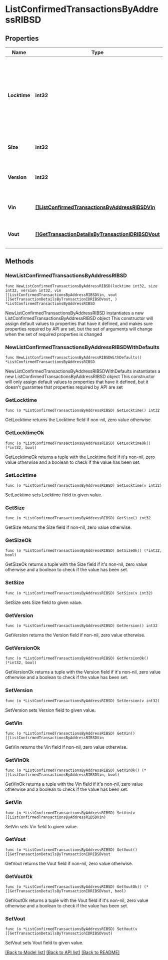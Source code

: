 # ListConfirmedTransactionsByAddressRIBSD

## Properties

Name | Type | Description | Notes
------------ | ------------- | ------------- | -------------
**Locktime** | **int32** | Represents the locktime on the transaction on the specific blockchain, i.e. the blockheight at which the transaction is valid. | 
**Size** | **int32** | Represents the total size of this transaction. | 
**Version** | **int32** | Represents the transaction&#39;s version number. | 
**Vin** | [**[]ListConfirmedTransactionsByAddressRIBSDVin**](ListConfirmedTransactionsByAddressRIBSDVin.md) | Represents the transaction inputs. | 
**Vout** | [**[]GetTransactionDetailsByTransactionIDRIBSDVout**](GetTransactionDetailsByTransactionIDRIBSDVout.md) | Represents the transaction outputs. | 

## Methods

### NewListConfirmedTransactionsByAddressRIBSD

`func NewListConfirmedTransactionsByAddressRIBSD(locktime int32, size int32, version int32, vin []ListConfirmedTransactionsByAddressRIBSDVin, vout []GetTransactionDetailsByTransactionIDRIBSDVout, ) *ListConfirmedTransactionsByAddressRIBSD`

NewListConfirmedTransactionsByAddressRIBSD instantiates a new ListConfirmedTransactionsByAddressRIBSD object
This constructor will assign default values to properties that have it defined,
and makes sure properties required by API are set, but the set of arguments
will change when the set of required properties is changed

### NewListConfirmedTransactionsByAddressRIBSDWithDefaults

`func NewListConfirmedTransactionsByAddressRIBSDWithDefaults() *ListConfirmedTransactionsByAddressRIBSD`

NewListConfirmedTransactionsByAddressRIBSDWithDefaults instantiates a new ListConfirmedTransactionsByAddressRIBSD object
This constructor will only assign default values to properties that have it defined,
but it doesn't guarantee that properties required by API are set

### GetLocktime

`func (o *ListConfirmedTransactionsByAddressRIBSD) GetLocktime() int32`

GetLocktime returns the Locktime field if non-nil, zero value otherwise.

### GetLocktimeOk

`func (o *ListConfirmedTransactionsByAddressRIBSD) GetLocktimeOk() (*int32, bool)`

GetLocktimeOk returns a tuple with the Locktime field if it's non-nil, zero value otherwise
and a boolean to check if the value has been set.

### SetLocktime

`func (o *ListConfirmedTransactionsByAddressRIBSD) SetLocktime(v int32)`

SetLocktime sets Locktime field to given value.


### GetSize

`func (o *ListConfirmedTransactionsByAddressRIBSD) GetSize() int32`

GetSize returns the Size field if non-nil, zero value otherwise.

### GetSizeOk

`func (o *ListConfirmedTransactionsByAddressRIBSD) GetSizeOk() (*int32, bool)`

GetSizeOk returns a tuple with the Size field if it's non-nil, zero value otherwise
and a boolean to check if the value has been set.

### SetSize

`func (o *ListConfirmedTransactionsByAddressRIBSD) SetSize(v int32)`

SetSize sets Size field to given value.


### GetVersion

`func (o *ListConfirmedTransactionsByAddressRIBSD) GetVersion() int32`

GetVersion returns the Version field if non-nil, zero value otherwise.

### GetVersionOk

`func (o *ListConfirmedTransactionsByAddressRIBSD) GetVersionOk() (*int32, bool)`

GetVersionOk returns a tuple with the Version field if it's non-nil, zero value otherwise
and a boolean to check if the value has been set.

### SetVersion

`func (o *ListConfirmedTransactionsByAddressRIBSD) SetVersion(v int32)`

SetVersion sets Version field to given value.


### GetVin

`func (o *ListConfirmedTransactionsByAddressRIBSD) GetVin() []ListConfirmedTransactionsByAddressRIBSDVin`

GetVin returns the Vin field if non-nil, zero value otherwise.

### GetVinOk

`func (o *ListConfirmedTransactionsByAddressRIBSD) GetVinOk() (*[]ListConfirmedTransactionsByAddressRIBSDVin, bool)`

GetVinOk returns a tuple with the Vin field if it's non-nil, zero value otherwise
and a boolean to check if the value has been set.

### SetVin

`func (o *ListConfirmedTransactionsByAddressRIBSD) SetVin(v []ListConfirmedTransactionsByAddressRIBSDVin)`

SetVin sets Vin field to given value.


### GetVout

`func (o *ListConfirmedTransactionsByAddressRIBSD) GetVout() []GetTransactionDetailsByTransactionIDRIBSDVout`

GetVout returns the Vout field if non-nil, zero value otherwise.

### GetVoutOk

`func (o *ListConfirmedTransactionsByAddressRIBSD) GetVoutOk() (*[]GetTransactionDetailsByTransactionIDRIBSDVout, bool)`

GetVoutOk returns a tuple with the Vout field if it's non-nil, zero value otherwise
and a boolean to check if the value has been set.

### SetVout

`func (o *ListConfirmedTransactionsByAddressRIBSD) SetVout(v []GetTransactionDetailsByTransactionIDRIBSDVout)`

SetVout sets Vout field to given value.



[[Back to Model list]](../README.md#documentation-for-models) [[Back to API list]](../README.md#documentation-for-api-endpoints) [[Back to README]](../README.md)


